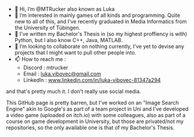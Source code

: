 - 👋 Hi, I’m @MTRucker also known as Luka
- 👀 I’m interested in mainly games of all kinds and programming. Quite new to all of this, and I've recently graduated in Media Informatics from the University of Tübingen.
- 🌱 I've written my Bachelor's Thesis in (so my highest proffiency is with) Python, but I also know C++, Java, MATLAB.
- 💞️ I’m looking to collaborate on nothing currently, I've yet to devise any projects that I might want to pull other people into.
- 📫 How to reach me :
  - Discord : mtrucker
  - Email : luka.vibovec@gmail.com
  - LinkedIn : www.linkedin.com/in/luka-vibovec-81347a294

and that's pretty much it. I don't really use social media.

This GitHub page is pretty barren, but I've worked on an "Image Search Engine" akin to Google's as part of a team project in Uni and I've developed a video game (uploaded on itch.io) with some colleagues, also as part of a course on game development in University, but those are privated/not my repositories, so the only available one is that of my Bachelor's Thesis.

<!---
MTRucker/MTRucker is a ✨ special ✨ repository because its `README.md` (this file) appears on your GitHub profile.
You can click the Preview link to take a look at your changes.
--->
